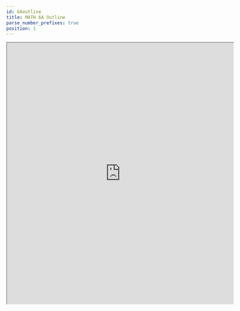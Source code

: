 ```yaml
---
id: 6Aoutline
title: MATH 6A Outline
parse_number_prefixes: true
position: 1
---
```

<iframe src="https://drive.google.com/file/d/1uaj7JRq2ZRK6yg629fnEPI3E90aOfhM_/preview" width="120%" height="700"></iframe>
